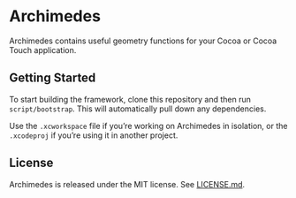 # Archimedes

Archimedes contains useful geometry functions for your Cocoa or Cocoa Touch application.

## Getting Started

To start building the framework, clone this repository and then run `script/bootstrap`.
This will automatically pull down any dependencies.

Use the `.xcworkspace` file if you’re working on Archimedes in isolation, or the `.xcodeproj` if you’re using it in another project.

## License

Archimedes is released under the MIT license. See [LICENSE.md](https://github.com/github/Archimedes/blob/master/LICENSE.md).
